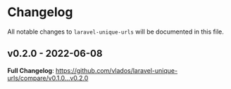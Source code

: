 # Changelog

All notable changes to `laravel-unique-urls` will be documented in this file.

## v0.2.0 - 2022-06-08

**Full Changelog**: https://github.com/vlados/laravel-unique-urls/compare/v0.1.0...v0.2.0
